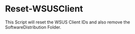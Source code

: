# Reset-WSUSClient

This Script will reset the WSUS Client IDs and also remove the SoftwareDistribution Folder.
